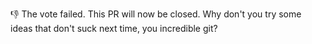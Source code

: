 :-1: The vote failed. This PR will now be closed. Why don't you try some ideas that don't suck next time, you incredible git?